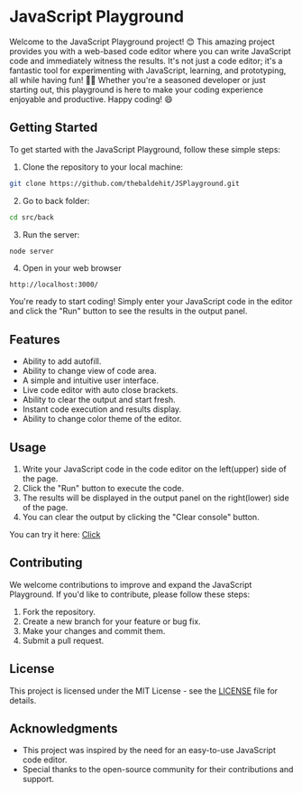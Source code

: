 # JavaScript Playground

Welcome to the JavaScript Playground project! 😊 This amazing project provides you with a web-based code editor where you can write JavaScript code and immediately witness the results. It's not just a code editor; it's a fantastic tool for experimenting with JavaScript, learning, and prototyping, all while having fun! 🚀✨ Whether you're a seasoned developer or just starting out, this playground is here to make your coding experience enjoyable and productive. Happy coding! 😄

## Getting Started

To get started with the JavaScript Playground, follow these simple steps:

1. Clone the repository to your local machine:

```bash
git clone https://github.com/thebaldehit/JSPlayground.git
```

2. Go to back folder:

```bash
cd src/back
```

3. Run the server:
```bash
node server
```

4. Open in your web browser
```text 
http://localhost:3000/
```

You're ready to start coding! Simply enter your JavaScript code in the editor and click the "Run" button to see the results in the output panel.

## Features
* Ability to add autofill.
* Ability to change view of code area.
* A simple and intuitive user interface.
* Live code editor with auto close brackets.
* Ability to clear the output and start fresh.
* Instant code execution and results display.
* Ability to change color theme of the editor.

## Usage
1. Write your JavaScript code in the code editor on the left(upper) side of the page.
2. Click the "Run" button to execute the code.
3. The results will be displayed in the output panel on the right(lower) side of the page.
4. You can clear the output by clicking the "Clear console" button.

You can try it here: [Click](https://kobbasa.onrender.com/)

## Contributing
We welcome contributions to improve and expand the JavaScript Playground. If you'd like to contribute, please follow these steps:

1. Fork the repository.
2. Create a new branch for your feature or bug fix.
3. Make your changes and commit them.
4. Submit a pull request.

## License

This project is licensed under the MIT License - see the [LICENSE](LICENSE) file for details.

## Acknowledgments
* This project was inspired by the need for an easy-to-use JavaScript code editor.
* Special thanks to the open-source community for their contributions and support.
